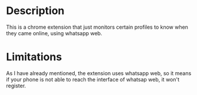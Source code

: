 # Description
This is a chrome extension that just monitors certain profiles to know when they came online, using whatsapp web.

# Limitations
As I have already mentioned, the extension uses whatsapp web, so it means if your phone is not able to reach the interface of whatsap web, it won't register.